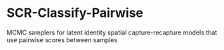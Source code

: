 # SCR-Classify-Pairwise
MCMC samplers for latent identity spatial capture-recapture models that use pairwise scores between samples
